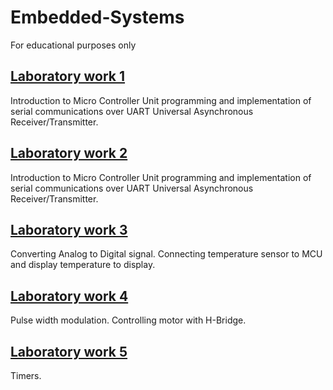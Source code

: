 # Embedded-Systems
For educational purposes only 

## [Laboratory work 1 ](https://github.com/bircumaxim/embedded-systems/blob/master/Lab1/report/report.pdf)
 Introduction to Micro Controller Unit programming and implementation of serial communications over UART Universal Asynchronous Receiver/Transmitter.
 
## [Laboratory work 2 ](https://github.com/bircumaxim/embedded-systems/blob/master/Lab2/report/report.pdf)
 Introduction to Micro Controller Unit programming and implementation of serial communications over UART Universal Asynchronous Receiver/Transmitter.
 
## [Laboratory work 3 ](https://github.com/bircumaxim/embedded-systems/blob/master/Lab3/report/report.pdf)
 Converting Analog to Digital signal. Connecting temperature sensor to MCU and display temperature to display.
 
## [Laboratory work 4 ](https://github.com/bircumaxim/embedded-systems/blob/master/Lab4/report/report.pdf)
 Pulse width modulation. Controlling motor with H-Bridge.
 
## [Laboratory work 5 ](https://github.com/bircumaxim/embedded-systems/blob/master/Lab5/report/report.pdf)
 Timers.

